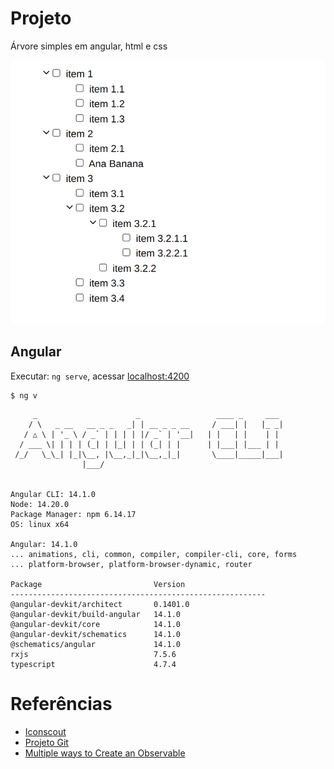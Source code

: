 # Projeto

Árvore simples em angular, html e css

![Árvore simples](https://github.com/surfx/angular-tree/blob/main/arvore.png)

## Angular

Executar: `ng serve`, acessar [localhost:4200](http://localhost:4200/#)

```
$ ng v
```

```
     _                      _                 ____ _     ___
    / \   _ __   __ _ _   _| | __ _ _ __     / ___| |   |_ _|
   / △ \ | '_ \ / _` | | | | |/ _` | '__|   | |   | |    | |
  / ___ \| | | | (_| | |_| | | (_| | |      | |___| |___ | |
 /_/   \_\_| |_|\__, |\__,_|_|\__,_|_|       \____|_____|___|
                |___/
    

Angular CLI: 14.1.0
Node: 14.20.0
Package Manager: npm 6.14.17 
OS: linux x64

Angular: 14.1.0
... animations, cli, common, compiler, compiler-cli, core, forms
... platform-browser, platform-browser-dynamic, router

Package                         Version
---------------------------------------------------------
@angular-devkit/architect       0.1401.0
@angular-devkit/build-angular   14.1.0
@angular-devkit/core            14.1.0
@angular-devkit/schematics      14.1.0
@schematics/angular             14.1.0
rxjs                            7.5.6
typescript                      4.7.4
```

# Referências

- [Iconscout](https://iconscout.com/icons/arrow)
- [Projeto Git](https://github.com/surfx/angular-tree)
- [Multiple ways to Create an Observable](https://www.cloudhadoop.com/angular-observable-delay-example/)
